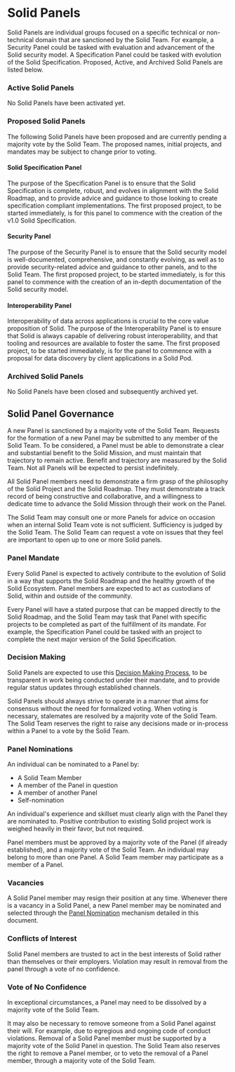 # Solid Panels

Solid Panels are individual groups focused on a specific technical or non-technical domain that are sanctioned by the Solid Team. For example, a Security Panel could be tasked with evaluation and advancement of the Solid security model. A Specification Panel could be tasked with evolution of the Solid Specification. Proposed, Active, and Archived Solid Panels are listed below.

### Active Solid Panels

No Solid Panels have been activated yet.

### Proposed Solid Panels

The following Solid Panels have been proposed and are currently pending a majority vote by the Solid Team. The proposed names, initial projects, and mandates may be subject to change prior to voting.

#### Solid Specification Panel

The purpose of the Specification Panel is to ensure that the Solid Specification is complete, robust, and evolves in alignment with the Solid Roadmap, and to provide advice and guidance to those looking to create specification compliant implementations. The first proposed project, to be started immediately, is for this panel to commence with the creation of the v1.0 Solid Specification.

#### Security Panel

The purpose of the Security Panel is to ensure that the Solid security model is well-documented, comprehensive, and constantly evolving, as well as to provide security-related advice and guidance to other panels, and to the Solid Team. The first proposed project, to be started immediately, is for this panel to commence with the creation of an in-depth documentation of the Solid security model.

#### Interoperability Panel

Interoperability of data across applications is crucial to the core value proposition of Solid. The purpose of the Interoperability Panel is to ensure that Solid is always capable of delivering robust interoperability, and that tooling and resources are available to foster the same. The first proposed project, to be started immediately, is for the panel to commence with a proposal for data discovery by client applications in a Solid Pod.

### Archived Solid Panels

No Solid Panels have been closed and subsequently archived yet.

## Solid Panel Governance

A new Panel is sanctioned by a majority vote of the Solid Team. Requests for the formation of a new Panel may be submitted to any member of the Solid Team. To be considered, a Panel must be able to demonstrate a clear and substantial benefit to the Solid Mission, and must maintain that trajectory to remain active. Benefit and trajectory are measured by the Solid Team. Not all Panels will be expected to persist indefinitely.

All Solid Panel members need to demonstrate a firm grasp of the philosophy of the Solid Project and the Solid Roadmap. They must demonstrate a track record of being constructive and collaborative, and a willingness to dedicate time to advance the Solid Mission through their work on the Panel.

The Solid Team may consult one or more Panels for advice on occasion when an internal Solid Team vote is not sufficient. Sufficiency is judged by the Solid Team. The Solid Team can request a vote on issues that they feel are important to open up to one or more Solid panels.

### Panel Mandate

Every Solid Panel is expected to actively contribute to the evolution of Solid in a way that supports the Solid Roadmap and the healthy growth of the Solid Ecosystem. Panel members are expected to act as custodians of Solid, within and outside of the community.

Every Panel will have a stated purpose that can be mapped directly to the Solid Roadmap, and the Solid Team may task that Panel with specific projects to be completed as part of the fulfillment of its mandate. For example, the Specification Panel could be tasked with an project to complete the next major version of the Solid Specification.

### Decision Making

Solid Panels are expected to use this [Decision Making Process](decision-making.md), to be transparent in work being conducted under their mandate, and to provide regular status updates through established channels.

Solid Panels should always strive to operate in a manner that aims for consensus without the need for formalized voting. When voting is necessary, stalemates are resolved by a majority vote of the Solid Team. The Solid Team reserves the right to raise any decisions made or in-process within a Panel to a vote by the Solid Team.

### Panel Nominations

An individual can be nominated to a Panel by:
- A Solid Team Member
- A member of the Panel in question
- A member of another Panel
- Self-nomination

An individual's experience and skillset must clearly align with the Panel they are nominated to. Positive contribution to existing Solid project work is weighed heavily in their favor, but not required.

Panel members must be approved by a majority vote of the Panel (if already established), and a majority vote of the Solid Team. An individual may belong to more than one Panel. A Solid Team member may participate as a member of a Panel.

### Vacancies

A Solid Panel member may resign their position at any time. Whenever there is a vacancy in a Solid Panel, a new Panel member may be nominated and selected through the [Panel Nomination](#panel-nominations) mechanism detailed in this document.

### Conflicts of Interest

Solid Panel members are trusted to act in the best interests of Solid rather than themselves or their employers. Violation may result in removal from the panel through a vote of no confidence.

### Vote of No Confidence

In exceptional circumstances, a Panel may need to be dissolved by a majority vote of the Solid Team.

It may also be necessary to remove someone from a Solid Panel against their will. For example, due to egregious and ongoing code of conduct violations. Removal of a Solid Panel member must be supported by a majority vote of the Solid Panel in question. The Solid Team also reserves the right to remove a Panel member, or to veto the removal of a Panel member, through a majority vote of the Solid Team.

